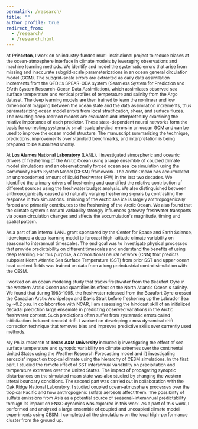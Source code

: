 ```yaml
---
permalink: /research/
title: ""
author_profile: true
redirect_from: 
  - /research/
  - /research.html
---
```


<span style="font-size:0.85em;"> At **Princeton**, I work on an industry-funded multi-institutional project to reduce biases at the ocean-atmosphere interface in climate models by leveraging observations and machine learning methods. We identify and model the systematic errors that arise from missing and inaccurate subgrid-scale parameterizations in an ocean general circulation model (GCM). The subgrid-scale errors are extracted as daily data assimilation increments from the GFDL's SPEAR-ODA system (Seamless System for Prediction and EArth System Research-Ocean Data Assimilation), which assimilates observed sea surface temperature and vertical profiles of temperature and salinity from the Argo dataset. The deep learning models are then trained to learn the nonlinear and low dimensional mapping between the ocean state and the data assimilation increments, thus parameterizing ocean model errors from local stratification, shear, and surface fluxes. The resulting deep-learned models are evaluated and interpreted by examining the relative importance of each predictor. These state-dependent neural networks form the basis for correcting systematic small-scale physical errors in an ocean GCM and can be used to improve the ocean model structure. The manuscript summarizing the technique, predictions, improvements over standard benchmarks, and interpretation is being prepared to be submitted shortly. </span>

<span style="font-size:0.85em;"> At **Los Alamos National Laboratory** (LANL), I investigated atmospheric and oceanic drivers of freshening of the Arctic Ocean using a large ensemble of coupled climate model simulations and an observationally forced ocean sea ice simulation using the Community Earth System Model (CESM) framework. The Arctic Ocean has accumulated an unprecedented amount of liquid freshwater (FW) in the last two decades. We identified the primary drivers of freshening and quantified the relative contribution of different sources using the freshwater budget analysis. We also distinguished between anthropogenically caused and naturally varying freshening signals by contrasting the response in two simulations. Thinning of the Arctic sea ice is largely anthropogenically forced and primarily contributes to the freshening of the Arctic Ocean. We also found that the climate system's natural variability strongly influences gateway freshwater transports via ocean circulation changes and affects the accumulation's magnitude, timing and spatial pattern. </span>

<span style="font-size:0.85em;"> As a part of an internal LANL grant sponsored by the Center for Space and Earth Science, I developed a deep-learning model to forecast high-latitude climate variability on seasonal to interannual timescales. The end goal was to investigate physical processes that provide predictability on different timescales and understand the benefits of using deep learning. For this purpose, a convolutional neural network (CNN) that predicts subpolar North Atlantic Sea Surface Temperature (SST) from prior SST and upper ocean heat content fields was trained on data from a long preindustrial control simulation with the CESM. </span>

<span style="font-size:0.85em;"> I worked on an ocean modeling study that tracks freshwater from the Beaufort Gyre in the western Arctic Ocean and quantifies its effect on the North Atlantic Ocean's salinity. We found that during 1983-1995, the freshwater released from the Beaufort Gyre crossed the Canadian Arctic Archipelago and Davis Strait before freshening up the Labrador Sea by ~0.2 psu. In collaboration with NCAR, I am assessing the hindcast skill of an initialized decadal prediction large ensemble in predicting observed variations in the Arctic freshwater content. Such predictions often suffer from systematic errors called initialization-induced decadal drift. I worked on developing a new dynamical drift correction technique that removes bias and improves predictive skills over currently used methods. </span>

<span style="font-size:0.85em;"> My Ph.D. research at **Texas A&M University** included i) investigating the effect of sea surface temperature and synoptic variability on climate extremes over the continental United States using the Weather Research Forecasting model and ii) investigating aerosols' impact on tropical climate using the hierarchy of CESM simulations. In the first part, I studied the remote effect of SST interannual variability on precipitation and temperature extremes over the United States. The impact of propagating synoptic disturbances on the simulated mean state was also studied by changing the western lateral boundary conditions. The second part was carried out in collaboration with the Oak Ridge National Laboratory. I studied coupled ocean-atmosphere processes over the tropical Pacific and how anthropogenic sulfate aerosols affect them. The possibility of sulfate emissions from Asia as a potential source of seasonal-interannual predictability through its impact on ENSO dynamics was explored in this work. As a part of this work, I performed and analyzed a large ensemble of coupled and uncoupled climate model experiments using CESM. I completed all the simulations on the local high-performance cluster from the ground up. </span>
